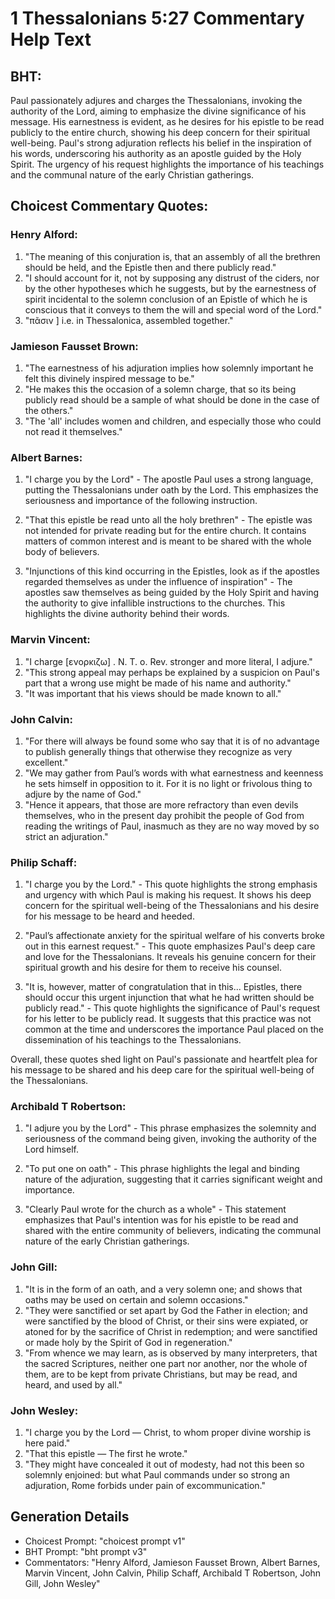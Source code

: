 # 1 Thessalonians 5:27 Commentary Help Text

## BHT:
Paul passionately adjures and charges the Thessalonians, invoking the authority of the Lord, aiming to emphasize the divine significance of his message. His earnestness is evident, as he desires for his epistle to be read publicly to the entire church, showing his deep concern for their spiritual well-being. Paul's strong adjuration reflects his belief in the inspiration of his words, underscoring his authority as an apostle guided by the Holy Spirit. The urgency of his request highlights the importance of his teachings and the communal nature of the early Christian gatherings.

## Choicest Commentary Quotes:
### Henry Alford:
1. "The meaning of this conjuration is, that an assembly of all the brethren should be held, and the Epistle then and there publicly read."
2. "I should account for it, not by supposing any distrust of the ciders, nor by the other hypotheses which he suggests, but by the earnestness of spirit incidental to the solemn conclusion of an Epistle of which he is conscious that it conveys to them the will and special word of the Lord."
3. "πᾶσιν ] i.e. in Thessalonica, assembled together."

### Jamieson Fausset Brown:
1. "The earnestness of his adjuration implies how solemnly important he felt this divinely inspired message to be."
2. "He makes this the occasion of a solemn charge, that so its being publicly read should be a sample of what should be done in the case of the others."
3. "The 'all' includes women and children, and especially those who could not read it themselves."

### Albert Barnes:
1. "I charge you by the Lord" - The apostle Paul uses a strong language, putting the Thessalonians under oath by the Lord. This emphasizes the seriousness and importance of the following instruction.

2. "That this epistle be read unto all the holy brethren" - The epistle was not intended for private reading but for the entire church. It contains matters of common interest and is meant to be shared with the whole body of believers.

3. "Injunctions of this kind occurring in the Epistles, look as if the apostles regarded themselves as under the influence of inspiration" - The apostles saw themselves as being guided by the Holy Spirit and having the authority to give infallible instructions to the churches. This highlights the divine authority behind their words.

### Marvin Vincent:
1. "I charge [ενορκιζω] . N. T. o. Rev. stronger and more literal, I adjure." 
2. "This strong appeal may perhaps be explained by a suspicion on Paul's part that a wrong use might be made of his name and authority."
3. "It was important that his views should be made known to all."

### John Calvin:
1. "For there will always be found some who say that it is of no advantage to publish generally things that otherwise they recognize as very excellent."
2. "We may gather from Paul’s words with what earnestness and keenness he sets himself in opposition to it. For it is no light or frivolous thing to adjure by the name of God."
3. "Hence it appears, that those are more refractory than even devils themselves, who in the present day prohibit the people of God from reading the writings of Paul, inasmuch as they are no way moved by so strict an adjuration."

### Philip Schaff:
1. "I charge you by the Lord." - This quote highlights the strong emphasis and urgency with which Paul is making his request. It shows his deep concern for the spiritual well-being of the Thessalonians and his desire for his message to be heard and heeded.

2. "Paul’s affectionate anxiety for the spiritual welfare of his converts broke out in this earnest request." - This quote emphasizes Paul's deep care and love for the Thessalonians. It reveals his genuine concern for their spiritual growth and his desire for them to receive his counsel.

3. "It is, however, matter of congratulation that in this... Epistles, there should occur this urgent injunction that what he had written should be publicly read." - This quote highlights the significance of Paul's request for his letter to be publicly read. It suggests that this practice was not common at the time and underscores the importance Paul placed on the dissemination of his teachings to the Thessalonians.

Overall, these quotes shed light on Paul's passionate and heartfelt plea for his message to be shared and his deep care for the spiritual well-being of the Thessalonians.

### Archibald T Robertson:
1. "I adjure you by the Lord" - This phrase emphasizes the solemnity and seriousness of the command being given, invoking the authority of the Lord himself.

2. "To put one on oath" - This phrase highlights the legal and binding nature of the adjuration, suggesting that it carries significant weight and importance.

3. "Clearly Paul wrote for the church as a whole" - This statement emphasizes that Paul's intention was for his epistle to be read and shared with the entire community of believers, indicating the communal nature of the early Christian gatherings.

### John Gill:
1. "It is in the form of an oath, and a very solemn one; and shows that oaths may be used on certain and solemn occasions."
2. "They were sanctified or set apart by God the Father in election; and were sanctified by the blood of Christ, or their sins were expiated, or atoned for by the sacrifice of Christ in redemption; and were sanctified or made holy by the Spirit of God in regeneration."
3. "From whence we may learn, as is observed by many interpreters, that the sacred Scriptures, neither one part nor another, nor the whole of them, are to be kept from private Christians, but may be read, and heard, and used by all."

### John Wesley:
1. "I charge you by the Lord — Christ, to whom proper divine worship is here paid."
2. "That this epistle — The first he wrote."
3. "They might have concealed it out of modesty, had not this been so solemnly enjoined: but what Paul commands under so strong an adjuration, Rome forbids under pain of excommunication."


## Generation Details
- Choicest Prompt: "choicest prompt v1"
- BHT Prompt: "bht prompt v3"
- Commentators: "Henry Alford, Jamieson Fausset Brown, Albert Barnes, Marvin Vincent, John Calvin, Philip Schaff, Archibald T Robertson, John Gill, John Wesley"
